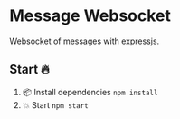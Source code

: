 
# Message Websocket

Websocket of messages with expressjs.

## Start 🔥

1. 📦 Install dependencies `npm install`
2. 💥 Start `npm start`
